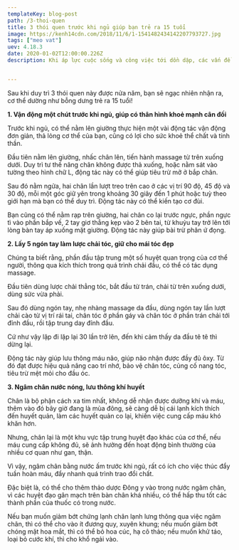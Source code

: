 ```yaml
---
templateKey: blog-post
path: /3-thoi-quen
title: 3 thói quen trước khi ngủ giúp bạn trẻ ra 15 tuổi
image: https://kenh14cdn.com/2018/11/6/1-1541482434142207793727.jpg
tags: ["meo vat"]
uev: 4.18.3
date: 2020-01-02T12:00:00.226Z
description: Khi áp lực cuộc sống và công việc tới dồn dập, các vấn đề phiền toái như nếp nhăn, quầng thâm mắt cũng ồ ạt kéo tới. 


---
```


Sau khi duy trì 3 thói quen này được nửa năm, bạn sẽ ngạc nhiên nhận ra, cơ thể dường như bỗng dưng trẻ ra 15 tuổi!

**1. Vận động một chút trước khi ngủ, giúp có thân hình khoẻ mạnh cân đối**

Trước khi ngủ, có thể nằm lên giường thực hiện một vài động tác vận động đơn giản, thả lỏng cơ thể của bạn, cũng có lợi cho sức khoẻ thể chất và tinh thần.

Đầu tiên nằm lên giường, nhấc chân lên, tiến hành massage từ trên xuống dưới. Duy trì tư thế nâng chân không được thả xuống, hoặc nằm sát vào tường theo hình chữ L, động tác này có thể giúp tiêu trừ mỡ ở bắp chân.

Sau đó nằm ngửa, hai chân lần lượt treo trên cao ở các vị trí 90 độ, 45 độ và 30 độ, mỗi một góc giữ yên trong khoảng 30 giây đến 1 phút hoặc tuỳ theo giới hạn mà bạn có thể duy trì. Động tác này có thể kiến tạo cơ đùi.

Bạn cũng có thể nằm rạp trên giường, hai chân co lại trước ngực, phần ngực tì vào phần bắp vế, 2 tay giơ thẳng kẹp vào 2 bên tai, từ khuỷu tay trở lên tới lòng bàn tay áp xuống mặt giường. Động tác này giúp bài trừ phân ứ đọng.

**2. Lấy 5 ngón tay làm lược chải tóc, giữ cho mái tóc đẹp**

Chúng ta biết rằng, phần đầu tập trung một số huyệt quan trọng của cơ thể người, thông qua kích thích trong quá trình chải đầu, có thể có tác dụng massage.

Đầu tiên dùng lược chải thẳng tóc, bắt đầu từ trán, chải từ trên xuống dưới, dùng sức vừa phải.

Sau đó dùng ngón tay, nhẹ nhàng massage da đầu, dùng ngón tay lần lượt chải cào từ vị trí rái tai, chân tóc ở phần gáy và chân tóc ở phần trán chải tới đỉnh đầu, rồi tập trung day đỉnh đầu.

Cứ như vậy lặp đi lặp lại 30 lần trở lên, đến khi cảm thấy da đầu tê tê thì dừng lại.

Động tác này giúp lưu thông máu não, giúp não nhận được đầy đủ ôxy. Từ đó đạt được hiệu quả nâng cao trí nhớ, bảo vệ chân tóc, củng cố nang tóc, tiêu trừ mệt mỏi cho đầu óc.

**3. Ngâm chân nước nóng, lưu thông khí huyết**

Chân là bộ phận cách xa tim nhất, không dễ nhận được dưỡng khí và máu, thêm vào đó bây giờ đang là mùa đông, sẽ càng dễ bị cái lạnh kích thích đến huyết quản, làm các huyết quản co lại, khiến việc cung cấp máu khó khăn hơn.

Nhưng, chân lại là một khu vực tập trung huyệt đạo khác của cơ thể, nếu máu cung cấp không đủ, sẽ ảnh hưởng đến hoạt động bình thường của nhiều cơ quan như gan, thận.

Vì vậy, ngâm chân bằng nước ấm trước khi ngủ, rất có ích cho việc thúc đẩy tuần hoàn máu, đẩy nhanh quá trình trao đổi chất.

Đặc biệt là, có thể cho thêm thảo dược Đông y vào trong nước ngâm chân, vì các huyệt đạo gân mạch trên bàn chân khá nhiều, có thể hấp thu tốt các thành phần của thuốc có trong nước.

Nếu bạn muốn giảm bớt chứng lạnh chân lạnh lưng thông qua việc ngâm chân, thì có thể cho vào ít đương quy, xuyên khung; nếu muốn giảm bớt chóng mặt hoa mắt, thì có thể bỏ hoa cúc, hạ cô thảo; nếu muốn khử táo, loại bỏ cước khí, thì cho khổ ngải vào.